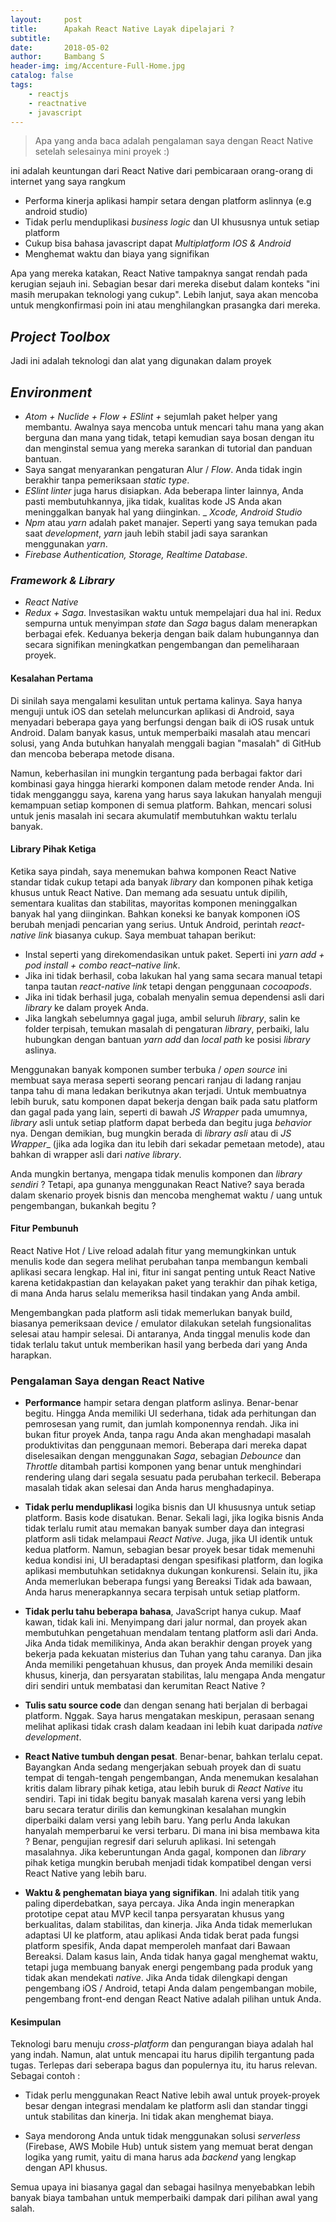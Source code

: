 ```yaml
---
layout:     post
title:      Apakah React Native Layak dipelajari ?
subtitle:   
date:       2018-05-02
author:     Bambang S
header-img: img/Accenture-Full-Home.jpg
catalog: false
tags:
    - reactjs
    - reactnative
    - javascript
---
```


> Apa yang anda baca adalah pengalaman saya dengan React Native setelah selesainya mini proyek :)

ini adalah keuntungan dari React Native dari pembicaraan orang-orang di internet yang saya rangkum


- Performa kinerja aplikasi hampir setara dengan platform aslinnya (e.g android studio)
- Tidak perlu menduplikasi _business logic_ dan UI khususnya untuk setiap platform
- Cukup bisa bahasa javascript dapat _Multiplatform IOS & Android_
- Menghemat waktu dan biaya yang signifikan

Apa yang mereka katakan, React Native tampaknya sangat rendah pada kerugian sejauh ini. Sebagian besar dari mereka disebut dalam konteks "ini masih merupakan teknologi yang cukup". Lebih lanjut, saya akan mencoba untuk mengkonfirmasi poin ini atau menghilangkan prasangka dari mereka.

## _Project Toolbox_

Jadi ini adalah teknologi dan alat yang digunakan dalam proyek

## _Environment_

- _Atom + Nuclide + Flow + ESlint +_ sejumlah paket helper yang membantu. Awalnya saya mencoba untuk mencari tahu mana yang akan berguna dan mana yang tidak, tetapi kemudian saya bosan dengan itu dan menginstal semua yang mereka sarankan di tutorial dan panduan bantuan.
- Saya sangat menyarankan pengaturan Alur / _Flow_. Anda tidak ingin berakhir tanpa pemeriksaan _static type_.
- _ESlint linter_ juga harus disiapkan. Ada beberapa linter lainnya, Anda pasti membutuhkannya, jika tidak, kualitas kode JS Anda akan meninggalkan banyak hal yang diinginkan.
_ _Xcode, Android Studio_
- _Npm_ atau _yarn_ adalah paket manajer. Seperti yang saya temukan pada saat _development_, _yarn_ jauh lebih stabil jadi saya sarankan menggunakan _yarn_.
- _Firebase Authentication, Storage, Realtime Database_.


### _Framework & Library_

- _React Native_
- _Redux + Saga_. Investasikan waktu untuk mempelajari dua hal ini. Redux sempurna untuk menyimpan _state_ dan _Saga_ bagus dalam menerapkan berbagai efek. Keduanya bekerja dengan baik dalam hubungannya dan secara signifikan meningkatkan pengembangan dan pemeliharaan proyek.

#### Kesalahan Pertama

Di sinilah saya mengalami kesulitan untuk pertama kalinya. Saya hanya menguji untuk iOS dan setelah meluncurkan aplikasi di Android, saya menyadari beberapa gaya yang berfungsi dengan baik di iOS rusak untuk Android. Dalam banyak kasus, untuk memperbaiki masalah atau mencari solusi, yang Anda butuhkan hanyalah menggali bagian "masalah" di GitHub dan mencoba beberapa metode disana.

Namun, keberhasilan ini mungkin tergantung pada berbagai faktor dari kombinasi gaya hingga hierarki komponen dalam metode render Anda. Ini tidak mengganggu saya, karena yang harus saya lakukan hanyalah menguji kemampuan setiap komponen di semua platform. Bahkan, mencari solusi untuk jenis masalah ini secara akumulatif membutuhkan waktu terlalu banyak.

#### Library Pihak Ketiga

Ketika saya pindah, saya menemukan bahwa komponen React Native standar tidak cukup tetapi ada banyak _library_ dan komponen pihak ketiga khusus untuk React Native. Dan memang ada sesuatu untuk dipilih, sementara kualitas dan stabilitas, mayoritas komponen meninggalkan banyak hal yang diinginkan. Bahkan koneksi ke banyak komponen iOS berubah menjadi pencarian yang serius. Untuk Android, perintah _react-native link_ biasanya cukup. Saya membuat tahapan berikut:

- Instal seperti yang direkomendasikan untuk paket. Seperti ini _yarn add + pod install + combo react–native link_.
- Jika ini tidak berhasil, coba lakukan hal yang sama secara manual tetapi tanpa tautan _react-native link_ tetapi dengan penggunaan _cocoapods_.
- Jika ini tidak berhasil juga, cobalah menyalin semua dependensi asli dari _library_ ke dalam proyek Anda.
- Jika langkah sebelumnya gagal juga, ambil seluruh _library_, salin ke folder terpisah, temukan masalah di pengaturan _library_, perbaiki, lalu hubungkan dengan bantuan _yarn add_ dan _local path_ ke posisi _library_ aslinya.

Menggunakan banyak komponen sumber terbuka / _open source_ ini membuat saya merasa seperti seorang pencari ranjau di ladang ranjau tanpa tahu di mana ledakan berikutnya akan terjadi. Untuk membuatnya lebih buruk, satu komponen dapat bekerja dengan baik pada satu platform dan gagal pada yang lain, seperti di bawah _JS Wrapper_ pada umumnya, _library_ asli untuk setiap platform dapat berbeda dan begitu juga _behavior_ nya. Dengan demikian, bug mungkin berada di _library asli_ atau di _JS Wrapper__ (jika ada logika dan itu lebih dari sekadar pemetaan metode), atau bahkan di wrapper asli dari _native library_.

Anda mungkin bertanya, mengapa tidak menulis komponen dan _library sendiri_ ? Tetapi, apa gunanya menggunakan React Native? saya berada dalam skenario proyek bisnis dan mencoba menghemat waktu / uang untuk pengembangan, bukankah begitu ?

#### Fitur Pembunuh

React Native Hot / Live reload adalah fitur yang memungkinkan untuk menulis kode dan segera melihat perubahan tanpa membangun kembali aplikasi secara lengkap. Hal ini, fitur ini sangat penting untuk React Native karena ketidakpastian dan kelayakan paket yang terakhir dan pihak ketiga, di mana Anda harus selalu memeriksa hasil tindakan yang Anda ambil.

Mengembangkan pada platform asli tidak memerlukan banyak build, biasanya pemeriksaan device / emulator dilakukan setelah fungsionalitas selesai atau hampir selesai. Di antaranya, Anda tinggal menulis kode dan tidak terlalu takut untuk memberikan hasil yang berbeda dari yang Anda harapkan.

### Pengalaman Saya dengan React Native

- __Performance__ hampir setara dengan platform aslinya. Benar-benar begitu. Hingga Anda memiliki UI sederhana, tidak ada perhitungan dan pemrosesan yang rumit, dan jumlah komponennya rendah. Jika ini bukan fitur proyek Anda, tanpa ragu Anda akan menghadapi masalah produktivitas dan penggunaan memori. Beberapa dari mereka dapat diselesaikan dengan menggunakan _Saga_, sebagian _Debounce_ dan _Throttle_ ditambah partisi komponen yang benar untuk menghindari rendering ulang dari segala sesuatu pada perubahan terkecil. Beberapa masalah tidak akan selesai dan Anda harus menghadapinya.

- __Tidak perlu menduplikasi__ logika bisnis dan UI khususnya untuk setiap platform. Basis kode disatukan. Benar. Sekali lagi, jika logika bisnis Anda tidak terlalu rumit atau memakan banyak sumber daya dan integrasi platform asli tidak melampaui _React Native_. Juga, jika UI identik untuk kedua platform. Namun, sebagian besar proyek besar tidak memenuhi kedua kondisi ini, UI beradaptasi dengan spesifikasi platform, dan logika aplikasi membutuhkan setidaknya dukungan konkurensi. Selain itu, jika Anda memerlukan beberapa fungsi yang Bereaksi Tidak ada bawaan, Anda harus menerapkannya secara terpisah untuk setiap platform.

- __Tidak perlu tahu beberapa bahasa__, JavaScript hanya cukup. Maaf kawan, tidak kali ini. Menyimpang dari jalur normal, dan proyek akan membutuhkan pengetahuan mendalam tentang platform asli dari Anda. Jika Anda tidak memilikinya, Anda akan berakhir dengan proyek yang bekerja pada kekuatan misterius dan Tuhan yang tahu caranya. Dan jika Anda memiliki pengetahuan khusus, dan proyek Anda memiliki desain khusus, kinerja, dan persyaratan stabilitas, lalu mengapa Anda mengatur diri sendiri untuk membatasi dan kerumitan React Native ?

- __Tulis satu source code__ dan dengan senang hati berjalan di berbagai platform. Nggak. Saya harus mengatakan meskipun, perasaan senang melihat aplikasi tidak crash dalam keadaan ini lebih kuat daripada _native development_.

- __React Native tumbuh dengan pesat__. Benar-benar, bahkan terlalu cepat. Bayangkan Anda sedang mengerjakan sebuah proyek dan di suatu tempat di tengah-tengah pengembangan, Anda menemukan kesalahan kritis dalam library pihak ketiga, atau lebih buruk di _React Native_ itu sendiri. Tapi ini tidak begitu banyak masalah karena versi yang lebih baru secara teratur dirilis dan kemungkinan kesalahan mungkin diperbaiki dalam versi yang lebih baru. Yang perlu Anda lakukan hanyalah memperbarui ke versi terbaru. Di mana ini bisa membawa kita ? Benar, pengujian regresif dari seluruh aplikasi. Ini setengah masalahnya. Jika keberuntungan Anda gagal, komponen dan _library_ pihak ketiga mungkin berubah menjadi tidak kompatibel dengan versi React Native yang lebih baru.

- __Waktu & penghematan biaya yang signifikan__. Ini adalah titik yang paling diperdebatkan, saya percaya. Jika Anda ingin menerapkan prototipe cepat atau MVP kecil tanpa persyaratan khusus yang berkualitas, dalam stabilitas, dan kinerja. Jika Anda tidak memerlukan adaptasi UI ke platform, atau aplikasi Anda tidak berat pada fungsi platform spesifik, Anda dapat memperoleh manfaat dari Bawaan Bereaksi. Dalam kasus lain, Anda tidak hanya gagal menghemat waktu, tetapi juga membuang banyak energi pengembang pada produk yang tidak akan mendekati _native_. Jika Anda tidak dilengkapi dengan pengembang iOS / Android, tetapi Anda dalam pengembangan mobile, pengembang front-end dengan React Native adalah pilihan untuk Anda.


#### Kesimpulan


Teknologi baru menuju _cross-platform_ dan pengurangan biaya adalah hal yang indah. Namun, alat untuk mencapai itu harus dipilih tergantung pada tugas. Terlepas dari seberapa bagus dan populernya itu, itu harus relevan. Sebagai contoh :

- Tidak perlu menggunakan React Native lebih awal untuk proyek-proyek besar dengan integrasi mendalam ke platform asli dan standar tinggi untuk stabilitas dan kinerja. Ini tidak akan menghemat biaya.

- Saya mendorong Anda untuk tidak menggunakan solusi _serverless_ (Firebase, AWS Mobile Hub) untuk sistem yang memuat berat dengan logika yang rumit, yaitu di mana harus ada _backend_ yang lengkap dengan API khusus.

Semua upaya ini biasanya gagal dan sebagai hasilnya menyebabkan lebih banyak biaya tambahan untuk memperbaiki dampak dari pilihan awal yang salah.
